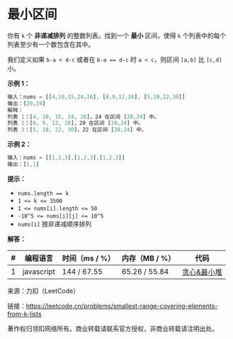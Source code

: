 # 最小区间

你有 `k` 个 **非递减排列** 的整数列表。找到一个 **最小** 区间，使得 `k` 个列表中的每个列表至少有一个数包含在其中。

我们定义如果 `b-a < d-c` 或者在 `b-a == d-c` 时 `a < c`，则区间 `[a,b]` 比 `[c,d]` 小。

**示例 1：**

``` javascript
输入：nums = [[4,10,15,24,26], [0,9,12,20], [5,18,22,30]]
输出：[20,24]
解释： 
列表 1：[4, 10, 15, 24, 26]，24 在区间 [20,24] 中。
列表 2：[0, 9, 12, 20]，20 在区间 [20,24] 中。
列表 3：[5, 18, 22, 30]，22 在区间 [20,24] 中。
```

**示例 2：**

``` javascript
输入：nums = [[1,2,3],[1,2,3],[1,2,3]]
输出：[1,1]
```

**提示：**

- `nums.length == k`
- `1 <= k <= 3500`
- `1 <= nums[i].length <= 50`
- `-10^5 <= nums[i][j] <= 10^5`
- `nums[i]` 按非递减顺序排列

**解答：**

**#**|**编程语言**|**时间（ms / %）**|**内存（MB / %）**|**代码**
--|--|--|--|--
1|javascript|144 / 67.55|65.26 / 55.84|[贪心&最小堆](./javascript/ac_v1.js)

来源：力扣（LeetCode）

链接：https://leetcode.cn/problems/smallest-range-covering-elements-from-k-lists

著作权归领扣网络所有。商业转载请联系官方授权，非商业转载请注明出处。
